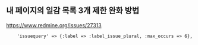 ## 내 페이지의 일감 목록 3개 제한 완화 방법

https://www.redmine.org/issues/27313

```
 	'issuequery' => {:label => :label_issue_plural, :max_occurs => 6},
```